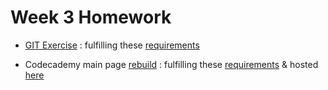 # Week 3 Homework

- [GIT Exercise](https://github.com/AlexanderSaid/Animals) : fulfilling these [requirements](https://github.com/HackYourFuture/HTML-CSS/blob/master/Week3/MAKEME.md#2-git-exercises)

- Codecademy main page [rebuild](https://github.com/AlexanderSaid/HYF-Module-HTMLCSSGIT/tree/main/week3/Codeacademy-clone) : fulfilling these [requirements](https://github.com/HackYourFuture/HTML-CSS/blob/master/Week3/MAKEME.md#5-project-responsive-website) & hosted [here](https://alexandersaid.github.io/HYF-Module-HTMLCSSGIT/week3/Codeacademy-clone/)
